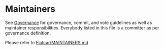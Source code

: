 # Maintainers


See [Governance](https://github.com/flatcar-linux/Flatcar/blob/main/governance.md) for governance, commit, and vote guidelines as well as maintainer responsibilities. Everybody listed in this file is a committer as per governance definition.


Please refer to [Flatcar/MAINTAINERS.md](https://github.com/flatcar-linux/Flatcar/blob/main/MAINTAINERS.md)
